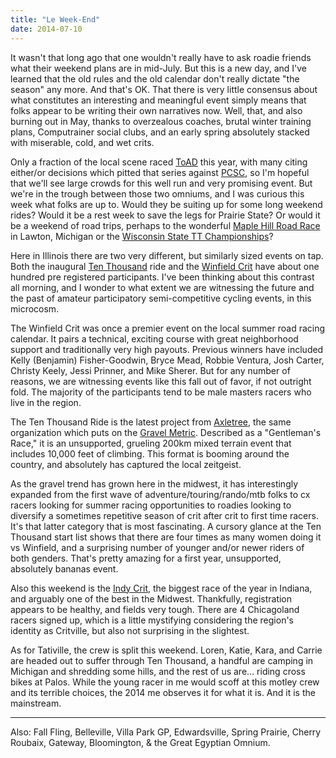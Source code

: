 ```yaml
---
title: "Le Week-End"
date: 2014-07-10
---
```


It wasn't that long ago that one wouldn't really have to ask roadie friends what their weekend plans are in mid-July. But this is a new day, and I've learned that the old rules and the old calendar don't really dictate "the season" any more. And that's OK. That there is very little consensus about what constitutes an interesting and meaningful event simply means that folks appear to be writing their own narratives now. Well, that, and also burning out in May, thanks to overzealous coaches, brutal winter training plans, Computrainer social clubs, and an early spring absolutely stacked with miserable, cold, and wet crits.

Only a fraction of the local scene raced [ToAD](http://www.tourofamericasdairyland.com/) this year, with many citing either/or decisions which pitted that series against [PCSC](http://www.prairiestatecyclingseries.com/), so I'm hopeful that we'll see large crowds for this well run and very promising event. But we're in the trough between those two omniums, and I was curious this week what folks are up to. Would they be suiting up for some long weekend rides? Would it be a rest week to save the legs for Prairie State? Or would it be a weekend of road trips, perhaps to the wonderful [Maple Hill Road Race](http://midwestcharityracing.com/) in Lawton, Michigan or the [Wisconsin State TT Championships](http://wicycling.org/wp-content/uploads/2012/11/State-TT-Flyer-Final-1.pdf)?

Here in Illinois there are two very different, but similarly sized events on tap. Both the inaugural [Ten Thousand](http://ridetenthousand.com/) ride and the [Winfield Crit](http://www.winfieldcriterium.com/) have about one hundred pre registered participants. I've been thinking about this contrast all morning, and I wonder to what extent we are witnessing the future and the past of amateur participatory semi-competitive cycling events, in this microcosm.

The Winfield Crit was once a premier event on the local summer road racing calendar. It pairs a technical, exciting course with great neighborhood support and traditionally very high payouts. Previous winners have included Kelly (Benjamin) Fisher-Goodwin, Bryce Mead, Robbie Ventura, Josh Carter, Christy Keely, Jessi Prinner, and Mike Sherer. But for any number of reasons, we are witnessing events like this fall out of favor, if not outright fold. The majority of the participants tend to be male masters racers who live in the region.

The Ten Thousand Ride is the latest project from [Axletree](http://rideaxletree.com/), the same organization which puts on the [Gravel Metric](http://gravelmetric.wordpress.com/). Described as a "Gentleman's Race," it is an unsupported, grueling 200km mixed terrain event that includes 10,000 feet of climbing. This format is booming around the country, and absolutely has captured the local zeitgeist.

As the gravel trend has grown here in the midwest, it has interestingly expanded from the first wave of adventure/touring/rando/mtb folks to cx racers looking for summer racing opportunities to roadies looking to diversify a sometimes repetitive season of crit after crit to first time racers. It's that latter category that is most fascinating. A cursory glance at the Ten Thousand start list shows that there are four times as many women doing it vs Winfield, and a surprising number of younger and/or newer riders of both genders. That's pretty amazing for a first year, unsupported, absolutely bananas event.

Also this weekend is the [Indy Crit](http://www.indycrit.com/), the biggest race of the year in Indiana, and arguably one of the best in the Midwest. Thankfully, registration appears to be healthy, and fields very tough. There are 4 Chicagoland racers signed up, which is a little mystifying considering the region's identity as Critville, but also not surprising in the slightest.

As for Tativille, the crew is split this weekend. Loren, Katie, Kara, and Carrie are headed out to suffer through Ten Thousand, a handful are camping in Michigan and shredding some hills, and the rest of us are… riding cross bikes at Palos. While the young racer in me would scoff at this motley crew and its terrible choices, the 2014 me observes it for what it is. And it is the mainstream.

* * *

Also: Fall Fling, Belleville, Villa Park GP, Edwardsville, Spring Prairie, Cherry Roubaix, Gateway, Bloomington, & the Great Egyptian Omnium.
